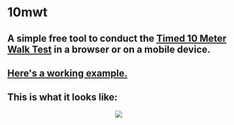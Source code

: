 # 10mwt

## A simple free tool to conduct the [Timed 10 Meter Walk Test](http://www.physio-pedia.com/10_Metre_Walk_Test) in a browser or on a mobile device.

## [Here's a working example.](https://tdreid.github.io/10mwt/)

## This is what it looks like:
<p align="center">
  <img src="ttps://inaptpi.firebaseapp.com/img-for-10mwt/10mwt-screenshot.png">
</p>
